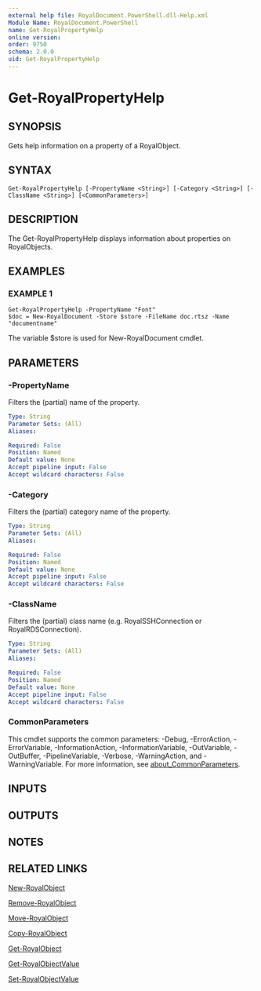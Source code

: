 ```yaml
---
external help file: RoyalDocument.PowerShell.dll-Help.xml
Module Name: RoyalDocument.PowerShell
name: Get-RoyalPropertyHelp
online version:
order: 9750
schema: 2.0.0
uid: Get-RoyalPropertyHelp
---
```


# Get-RoyalPropertyHelp

## SYNOPSIS
Gets help information on a property of a RoyalObject.

## SYNTAX

```
Get-RoyalPropertyHelp [-PropertyName <String>] [-Category <String>] [-ClassName <String>] [<CommonParameters>]
```

## DESCRIPTION
The Get-RoyalPropertyHelp displays information about properties on RoyalObjects.

## EXAMPLES

### EXAMPLE 1
```
Get-RoyalPropertyHelp -PropertyName "Font"
$doc = New-RoyalDocument -Store $store -FileName doc.rtsz -Name "documentname"
```

The variable $store is used for New-RoyalDocument cmdlet.

## PARAMETERS

### -PropertyName
Filters the (partial) name of the property.

```yaml
Type: String
Parameter Sets: (All)
Aliases:

Required: False
Position: Named
Default value: None
Accept pipeline input: False
Accept wildcard characters: False
```

### -Category
Filters the (partial) category name of the property.

```yaml
Type: String
Parameter Sets: (All)
Aliases:

Required: False
Position: Named
Default value: None
Accept pipeline input: False
Accept wildcard characters: False
```

### -ClassName
Filters the (partial) class name (e.g.
RoyalSSHConnection or RoyalRDSConnection).

```yaml
Type: String
Parameter Sets: (All)
Aliases:

Required: False
Position: Named
Default value: None
Accept pipeline input: False
Accept wildcard characters: False
```

### CommonParameters
This cmdlet supports the common parameters: -Debug, -ErrorAction, -ErrorVariable, -InformationAction, -InformationVariable, -OutVariable, -OutBuffer, -PipelineVariable, -Verbose, -WarningAction, and -WarningVariable. For more information, see [about_CommonParameters](http://go.microsoft.com/fwlink/?LinkID=113216).

## INPUTS

## OUTPUTS

## NOTES

## RELATED LINKS

[New-RoyalObject]()

[Remove-RoyalObject]()

[Move-RoyalObject]()

[Copy-RoyalObject]()

[Get-RoyalObject]()

[Get-RoyalObjectValue]()

[Set-RoyalObjectValue]()

